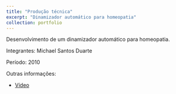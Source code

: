 ```yaml
---
title: "Produção técnica"
excerpt: "Dinamizador automático para homeopatia"
collection: portfolio
---
```


Desenvolvimento de um dinamizador automático para homeopatia.

Integrantes: Michael Santos Duarte

Período: 2010

Outras informações:
- [Vídeo]()
